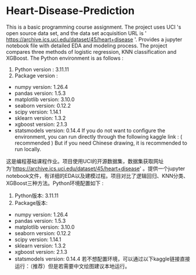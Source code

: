 # Heart-Disease-Prediction
This is a basic programming course assignment. The project uses UCI 's open source data set, and the data set acquisition URL is ' https://archive.ics.uci.edu/dataset/45/heart+disease '. Provides a jupyter notebook file with detailed EDA and modeling process. The project compares three methods of logistic regression, KNN classification and XGBoost. The Python environment is as follows : 
1. Python version : 3.11.11
2. Package version :
- numpy version: 1.26.4
- pandas version: 1.5.3
- matplotlib version: 3.10.0
- seaborn version: 0.12.2
- scipy version: 1.14.1
- sklearn version: 1.3.2
- xgboost version: 2.1.3
- statsmodels version: 0.14.4
If you do not want to configure the environment, you can run directly through the following kaggle link : ( recommended ) But if you need Chinese drawing, it is recommended to run locally.

这是编程基础课程作业。项目使用UCI的开源数据集，数据集获取网址为'https://archive.ics.uci.edu/dataset/45/heart+disease' 。提供一个jupyter notebook文件，有详细的EDA以及建模过程。项目对比了逻辑回归、KNN分类、XGBoost三种方法。Python环境配置如下 : 
1. Python版本: 3.11.11
2. Package版本:
- numpy version: 1.26.4
- pandas version: 1.5.3
- matplotlib version: 3.10.0
- seaborn version: 0.12.2
- scipy version: 1.14.1
- sklearn version: 1.3.2
- xgboost version: 2.1.3
- statsmodels version: 0.14.4
若不想配置环境，可以通过以下kaggle链接直接运行：（推荐）但是若需要中文绘图建议本地运行。
